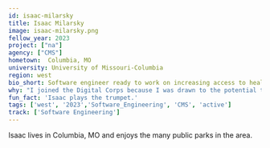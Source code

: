 ```yaml
---
id: isaac-milarsky
title: Isaac Milarsky
image: isaac-milarsky.png
fellow_year: 2023
project: ["na"]
agency: ["CMS"]
hometown:  Columbia, MO
university: University of Missouri-Columbia
region: west
bio_short: Software engineer ready to work on increasing access to healthcare
why: "I joined the Digital Corps because I was drawn to the potential to help people with my skills and experience and to the potential to increase access to healthcare for people across the United States."
fun_fact: 'Isaac plays the trumpet.'
tags: ['west', '2023','Software_Engineering', 'CMS', 'active']
track: ['Software Engineering']
---
```


Isaac lives in Columbia, MO and enjoys the many public parks in the area. 
